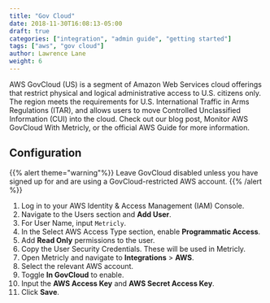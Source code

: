 ```yaml
---
title: "Gov Cloud"
date: 2018-11-30T16:08:13-05:00
draft: true
categories: ["integration", "admin guide", "getting started"]
tags: ["aws", "gov cloud"]
author: Lawrence Lane
weight: 6
---
```

AWS GovCloud (US) is a segment of Amazon Web Services cloud offerings that restrict physical and logical administrative access to U.S. citizens only. The region meets the requirements for U.S. International Traffic in Arms Regulations (ITAR), and allows users to move Controlled Unclassified Information (CUI) into the cloud. Check out our blog post, Monitor AWS GovCloud With Metricly, or the official AWS Guide for more information.

## Configuration

{{% alert theme="warning"%}} Leave GovCloud disabled unless you have signed up for and are using a GovCloud-restricted AWS account. {{% /alert %}}

1. Log in to your AWS Identity & Access Management (IAM) Console.
2. Navigate to the Users section and **Add User**.
3. For User Name, input `Metricly`.
4. In the Select AWS Access Type section, enable **Programmatic Access**.
5. Add **Read Only** permissions to the user.
6. Copy the User Security Credentials. These will be used in Metricly.
7. Open Metricly and navigate to **Integrations** > **AWS**.
8. Select the relevant AWS account.
9. Toggle **In GovCloud** to enable.
10. Input the **AWS Access Key** and **AWS Secret Access Key**.
11. Click **Save**.
